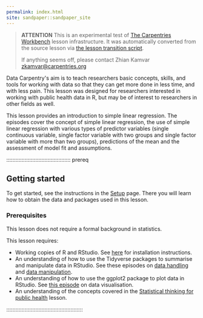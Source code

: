 ```yaml
---
permalink: index.html
site: sandpaper::sandpaper_site
---
```


> **ATTENTION** This is an experimental test of [The Carpentries Workbench](https://carpentries.github.io/workbench) lesson infrastructure.
> It was automatically converted from the source lesson via [the lesson transition script](https://github.com/carpentries/lesson-transition/).
> 
> If anything seems off, please contact Zhian Kamvar [zkamvar@carpentries.org](mailto:zkamvar@carpentries.org)

Data Carpentry's aim is to teach researchers basic concepts, skills, and tools for working with data so that they can get more done in less time, and with less pain.
This lesson was designed for researchers interested in working with public health data in R, but may be of interest to researchers in other fields as well.

This lesson provides an introduction to simple linear regression. The episodes cover the concept of simple
linear regression, the use of simple linear regression with various types of predictor variables
(single continuous variable, single factor variable with two groups and single factor variable with more than two groups),
predictions of the mean and the assessment of model fit and assumptions.

::::::::::::::::::::::::::::::::::::::::::  prereq

## Getting started

To get started, see the instructions in the [Setup](setup.html) page.
There you will learn how to obtain the data and packages used in this lesson.

### **Prerequisites**

This lesson does not require a formal background in statistics.

This lesson requires:

- Working copies of R and RStudio. See [here](https://datacarpentry.org/R-ecology-lesson/) for installation instructions.
- An understanding of how to use the Tidyverse packages to summarise and manipulate data in RStudio.
  See these episodes on [data handling](https://datacarpentry.org/R-ecology-lesson/02-starting-with-data.html) and
  [data manipulation](https://datacarpentry.org/R-ecology-lesson/03-dplyr.html).
- An understanding of how to use the ggplot2 package to plot data in RStudio.
  See [this episode](https://datacarpentry.org/R-ecology-lesson/04-visualization-ggplot2.html) on data visualisation.
- An understanding of the concepts covered in the
  [Statistical thinking for public health](https://carpentries-incubator.github.io/statistical-thinking-public-health/)
  lesson.
  

::::::::::::::::::::::::::::::::::::::::::::::::::




